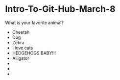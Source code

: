 # Intro-To-Git-Hub-March-8

What is your favorite animal?


- Cheetah
- Dog
- Zebra
- I love cats
- HEDGEHOGS BABY!!!
- Alligator 
- 
- 
- 
